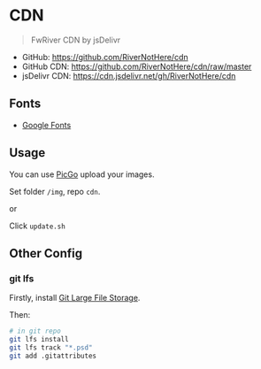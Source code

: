 # CDN

> FwRiver CDN by jsDelivr

- GitHub: <https://github.com/RiverNotHere/cdn>
- GitHub CDN: <https://github.com/RiverNotHere/cdn/raw/master>
- jsDelivr CDN: <https://cdn.jsdelivr.net/gh/RiverNotHere/cdn>

## Fonts

- [Google Fonts](https://fonts.google.com/)

## Usage

You can use [PicGo](https://github.com/Molunerfinn/PicGo) upload your images.

Set folder `/img`, repo `cdn`.

or

Click `update.sh`

## Other Config

### git lfs

Firstly, install [Git Large File Storage](https://git-lfs.github.com/).

Then:

```sh
# in git repo
git lfs install
git lfs track "*.psd"
git add .gitattributes
```
